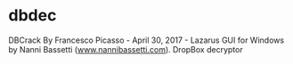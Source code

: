 # dbdec
DBCrack By Francesco Picasso - April 30, 2017 - Lazarus GUI for Windows by Nanni Bassetti (www.nannibassetti.com). DropBox decryptor
